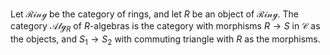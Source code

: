 Let $\mathcal{Ring}$ be the category of rings, and let $R$ be an object of $\mathcal{Ring}$. The category $\mathcal{Alg}_{R}$ of $R$-algebras is the category with morphisms $R \to S$ in $\mathcal{C}$ as the objects, and $S_1 \to S_2$ with commuting triangle with $R$ as the morphisms.
